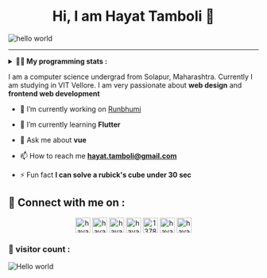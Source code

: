 <h1 align="center" > Hi, I am Hayat Tamboli 👋</h1>

![hello world](https://github.com/hayat-tamboli/hayat-tamboli/raw/master/hello-world.png)

<hr/>

<details> 
 <summary> <b>👨‍💻 My programming stats : </b></summary>

<br>

<div align="center">
  
![Hayat's github stats](https://github-readme-stats.vercel.app/api?username=hayat-tamboli&show_icons=true&title_color=2257EA&icon_color=2257EA&bg_color=f7f7f7)
![Top Langs](https://github-readme-stats.vercel.app/api/top-langs/?username=hayat-tamboli&title_color=2257EA&bg_color=f7f7f7&layout=compact&hide=html)

</div>

<a href="https://stackoverflow.com/users/13782112/hayat-tamboli"><img src="https://stackoverflow.com/users/flair/13782112.png?theme=clean" width="208" height="58" alt="profile for Hayat Tamboli at Stack Overflow, Q&amp;A for professional and enthusiast programmers" title="profile for Hayat Tamboli at Stack Overflow, Q&amp;A for professional and enthusiast programmers"></a>

<!--START_SECTION:waka-->
![Lines of code](https://img.shields.io/badge/From%20Hello%20World%20I%27ve%20Written-74807%20lines%20of%20code-blue)

**I'm a Night 🦉** 

```text
🌞 Morning    14 commits     █░░░░░░░░░░░░░░░░░░░░░░░░   3.87% 
🌆 Daytime    142 commits    █████████░░░░░░░░░░░░░░░░   39.23% 
🌃 Evening    123 commits    ████████░░░░░░░░░░░░░░░░░   33.98% 
🌙 Night      83 commits     █████░░░░░░░░░░░░░░░░░░░░   22.93%

```
📅 **I'm Most Productive on Thursday** 

```text
Monday       37 commits     ██░░░░░░░░░░░░░░░░░░░░░░░   10.22% 
Tuesday      50 commits     ███░░░░░░░░░░░░░░░░░░░░░░   13.81% 
Wednesday    67 commits     ████░░░░░░░░░░░░░░░░░░░░░   18.51% 
Thursday     69 commits     ████░░░░░░░░░░░░░░░░░░░░░   19.06% 
Friday       45 commits     ███░░░░░░░░░░░░░░░░░░░░░░   12.43% 
Saturday     60 commits     ████░░░░░░░░░░░░░░░░░░░░░   16.57% 
Sunday       34 commits     ██░░░░░░░░░░░░░░░░░░░░░░░   9.39%

```


📊 **This Week I Spent My Time On** 

```text
💬 Programming Languages: 
Dart                     7 hrs 36 mins       █████████████████████░░░░   86.94% 
XML                      42 mins             ██░░░░░░░░░░░░░░░░░░░░░░░   8.16% 
YAML                     11 mins             ░░░░░░░░░░░░░░░░░░░░░░░░░   2.16% 
Groovy                   10 mins             ░░░░░░░░░░░░░░░░░░░░░░░░░   2.03% 
Properties               3 mins              ░░░░░░░░░░░░░░░░░░░░░░░░░   0.7%

```

**I Mostly Code in Vue** 

```text
Vue                      4 repos             ████░░░░░░░░░░░░░░░░░░░░░   19.05% 
Python                   3 repos             ███░░░░░░░░░░░░░░░░░░░░░░   14.29% 
Jupyter Notebook         2 repos             ██░░░░░░░░░░░░░░░░░░░░░░░   9.52% 
CSS                      2 repos             ██░░░░░░░░░░░░░░░░░░░░░░░   9.52% 
C++                      2 repos             ██░░░░░░░░░░░░░░░░░░░░░░░   9.52%

```



<!--END_SECTION:waka-->

</details>

I am a computer science undergrad from Solapur, Maharashtra. Currently I am studying in VIT Vellore. I am very passionate about __web design__ and __frontend web development__


- 🔭 I’m currently working on [Runbhumi](https://github.com/Runbhumi/Runbhumi)

- 🌱 I’m currently learning **Flutter**

- 💬 Ask me about **vue**

- 📫 How to reach me **hayat.tamboli@gmail.com**

- ⚡ Fun fact **I can solve a rubick's cube under 30 sec**

## 🔗 Connect with me on :

<p align="center">
<a href="https://hayattamboli.vercel.app/" target="blank"><img align="center" src="https://simpleicons.org/icons/awesomelists.svg" alt="hayattamboli" height="30" width="30" /></a>
<a href="https://codepen.io/hayattamboli" target="blank"><img align="center" src="https://cdn.jsdelivr.net/npm/simple-icons@3.0.1/icons/codepen.svg" alt="hayattamboli" height="30" width="30" /></a>
<!--<a href="https://dev.to/hayattamboli" target="blank"><img align="center" src="https://cdn.jsdelivr.net/npm/simple-icons@3.0.1/icons/dev-dot-to.svg" alt="hayattamboli" height="30" width="30" /></a>-->
<a href="https://twitter.com/hayattamboli" target="blank"><img align="center" src="https://cdn.jsdelivr.net/npm/simple-icons@3.0.1/icons/twitter.svg" alt="hayattamboli" height="30" width="30" /></a>
<a href="https://linkedin.com/in/hayat-tamboli" target="blank"><img align="center" src="https://cdn.jsdelivr.net/npm/simple-icons@3.0.1/icons/linkedin.svg" alt="hayat-tamboli" height="30" width="30" /></a>
<a href="https://stackoverflow.com/users/13782112/hayat-tamboli" target="blank"><img align="center" src="https://cdn.jsdelivr.net/npm/simple-icons@3.0.1/icons/stackoverflow.svg" alt="13782112/hayat-tamboli" height="30" width="30" /></a>
<!--<a href="https://fb.com/hayattamboli" target="blank"><img align="center" src="https://cdn.jsdelivr.net/npm/simple-icons@3.0.1/icons/facebook.svg" alt="hayattamboli" height="30" width="30" /></a>-->
<a href="https://instagram.com/hayattamboli" target="blank"><img align="center" src="https://cdn.jsdelivr.net/npm/simple-icons@3.0.1/icons/instagram.svg" alt="hayattamboli" height="30" width="30" /></a>
<a href="https://dribbble.com/hayattamboli" target="blank"><img align="center" src="https://cdn.jsdelivr.net/npm/simple-icons@3.0.1/icons/dribbble.svg" alt="hayattamboli" height="30" width="30" /></a>
<!--<a href="https://medium.com/@hayattamboli" target="blank"><img align="center" src="https://cdn.jsdelivr.net/npm/simple-icons@3.0.1/icons/medium.svg" alt="@hayat.tamboli" height="30" width="30" /></a>-->
</p>


### 👀 visitor count :

<img src="https://profile-counter.glitch.me/hayat-tamboli/count.svg" alt="Hello world" />
